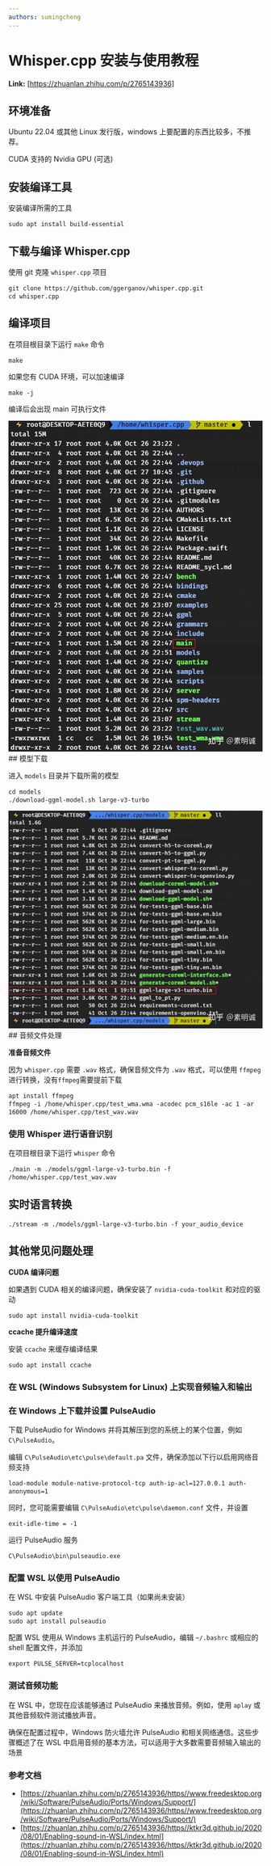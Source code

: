```yaml
---
authors: sumingcheng
---
```

# Whisper.cpp 安装与使用教程



 **Link:** [https://zhuanlan.zhihu.com/p/2765143936]

## 环境准备  

Ubuntu 22.04 或其他 Linux 发行版，windows 上要配置的东西比较多，不推荐。

CUDA 支持的 Nvidia GPU (可选)

## 安装编译工具  

安装编译所需的工具

```
sudo apt install build-essential
```
## 下载与编译 Whisper.cpp  

使用 git 克隆 `whisper.cpp` 项目

```
git clone https://github.com/ggerganov/whisper.cpp.git
cd whisper.cpp
```
## 编译项目  

在项目根目录下运行 `make` 命令

```
make
```

如果您有 CUDA 环境，可以加速编译

```
make -j
```

编译后会出现 main 可执行文件

![038653ba2e64f0a69d54057bc75f7ae3](../image/038653ba2e64f0a69d54057bc75f7ae3.jpg)## 模型下载  

进入 `models` 目录并下载所需的模型

```
cd models
./download-ggml-model.sh large-v3-turbo
```
![3f5577ff4ad66f88caa0eeb37895468d](../image/3f5577ff4ad66f88caa0eeb37895468d.jpg)## 音频文件处理  

**准备音频文件**

因为 `whisper.cpp` 需要 `.wav` 格式，确保音频文件为 `.wav` 格式，可以使用 `ffmpeg` 进行转换，没有`ffmpeg`需要提前下载

```
apt install ffmpeg
ffmpeg -i /home/whisper.cpp/test_wma.wma -acodec pcm_s16le -ac 1 -ar 16000 /home/whisper.cpp/test_wav.wav
```
### 使用 Whisper 进行语音识别  

在项目根目录下运行 `whisper` 命令

```
./main -m ./models/ggml-large-v3-turbo.bin -f /home/whisper.cpp/test_wav.wav
```
## 实时语言转换  
```
./stream -m ./models/ggml-large-v3-turbo.bin -f your_audio_device
```
## 其他常见问题处理  

**CUDA 编译问题**

如果遇到 CUDA 相关的编译问题，确保安装了 `nvidia-cuda-toolkit` 和对应的驱动

```
sudo apt install nvidia-cuda-toolkit
```

**ccache 提升编译速度**

安装 `ccache` 来缓存编译结果

```
sudo apt install ccache
```
### 在 WSL (Windows Subsystem for Linux) 上实现音频输入和输出  
### 在 Windows 上下载并设置 PulseAudio  

下载 PulseAudio for Windows 并将其解压到您的系统上的某个位置，例如 `C\PulseAudio`。

编辑 `C\PulseAudio\etc\pulse\default.pa` 文件，确保添加以下行以启用网络音频支持

```
load-module module-native-protocol-tcp auth-ip-acl=127.0.0.1 auth-anonymous=1
```

同时，您可能需要编辑 `C\PulseAudio\etc\pulse\daemon.conf` 文件，并设置

```
exit-idle-time = -1
```

运行 PulseAudio 服务

```
C\PulseAudio\bin\pulseaudio.exe
```
### 配置 WSL 以使用 PulseAudio  

在 WSL 中安装 PulseAudio 客户端工具（如果尚未安装）

```
sudo apt update
sudo apt install pulseaudio
```

配置 WSL 使用从 Windows 主机运行的 PulseAudio，编辑 `~/.bashrc` 或相应的 shell 配置文件，并添加

```
export PULSE_SERVER=tcplocalhost
```
### 测试音频功能  

在 WSL 中，您现在应该能够通过 PulseAudio 来播放音频。例如，使用 `aplay` 或其他音频软件测试播放声音。

确保在配置过程中，Windows 防火墙允许 PulseAudio 和相关网络通信。这些步骤概述了在 WSL 中启用音频的基本方法，可以适用于大多数需要音频输入输出的场景

### 参考文档  

* [https://zhuanlan.zhihu.com/p/2765143936/https//www.freedesktop.org/wiki/Software/PulseAudio/Ports/Windows/Support/](https://zhuanlan.zhihu.com/p/2765143936/https//www.freedesktop.org/wiki/Software/PulseAudio/Ports/Windows/Support/)
* [https://zhuanlan.zhihu.com/p/2765143936/https//ktkr3d.github.io/2020/08/01/Enabling-sound-in-WSL/index.html](https://zhuanlan.zhihu.com/p/2765143936/https//ktkr3d.github.io/2020/08/01/Enabling-sound-in-WSL/index.html)

